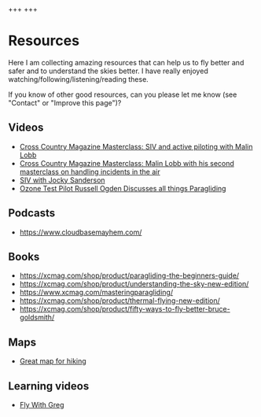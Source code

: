 +++
+++

# Resources

Here I am collecting amazing resources that can help us to fly better and safer
and to understand the skies better. I have really enjoyed
watching/following/listening/reading these.

If you know of other good resources, can you please let me know (see "Contact"
or "Improve this page")?


## Videos

- [Cross Country Magazine Masterclass: SIV and active piloting with Malin Lobb](https://youtu.be/fMihwZEe-Sg)
- [Cross Country Magazine Masterclass: Malin Lobb with his second masterclass on handling incidents in the air](https://www.youtube.com/watch?v=aD4F4gNBIXQ)
- [SIV with Jocky Sanderson](https://youtu.be/T2yqaePk08g)
- [Ozone Test Pilot Russell Ogden Discusses all things Paragliding](https://www.youtube.com/watch?v=_YVbdaLc1jk)


## Podcasts

- <https://www.cloudbasemayhem.com/>


## Books

- <https://xcmag.com/shop/product/paragliding-the-beginners-guide/>
- <https://xcmag.com/shop/product/understanding-the-sky-new-edition/>
- <https://www.xcmag.com/masteringparagliding/>
- <https://xcmag.com/shop/product/thermal-flying-new-edition/>
- <https://xcmag.com/shop/product/fifty-ways-to-fly-better-bruce-goldsmith/>


## Maps

- [Great map for hiking](https://norgeskart.no/)


## Learning videos

- [Fly With Greg](https://flywithgreg.com/)
